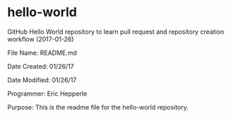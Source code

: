 # hello-world
GitHub Hello World repository to learn pull request and repository creation workflow (2017-01-26)

<p>File Name:      README.md</p>
<p>Date Created:   01/26/17</p>
<p>Date Modified:  01/26/17</p>
<p>Programmer:     Eric Hepperle</p>

<p>Purpose: This is the readme file for the hello-world repository.</p>

